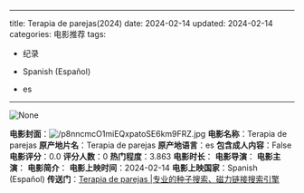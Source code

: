 
---
title: Terapia de parejas(2024)
date: 2024-02-14
updated: 2024-02-14
categories: 电影推荐
tags:

- 纪录

- Spanish (Español)
- es
---

<img src="https://image.tmdb.org/t/p/originalNone" alt="None" title="None">

**电影封面**：<img src="https://image.tmdb.org/t/p/w200/p8nncmcO1miEQxpatoSE6km9FRZ.jpg" alt="/p8nncmcO1miEQxpatoSE6km9FRZ.jpg" title="/p8nncmcO1miEQxpatoSE6km9FRZ.jpg">
**电影名称**：Terapia de parejas
**原产地片名**：Terapia de parejas
**原产地语言**：es
**包含成人内容**：False
**电影评分**：0.0
**评分人数**：0
**热门程度**：3.863
**电影时长**：
**电影导演**：
**电影主演**：
**电影简介**：
**电影上映时间**：2024-02-14
**电影上映国家**：Spanish (Español)
**传送门**：[Terapia de parejas |专业的种子搜索、磁力链接搜索引擎](https://movie.amd794.com:2083/?search=Terapia%20de%20parejas&ordering=&mode=match_phrase&page_size=10&page=1)

